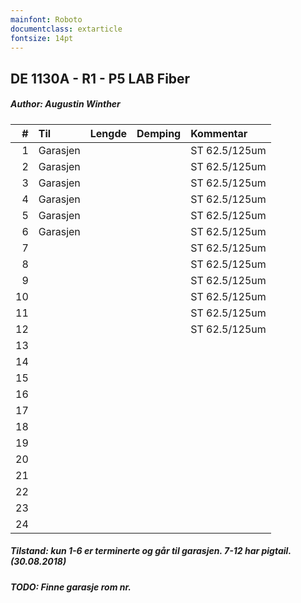 ```yaml
---
mainfont: Roboto
documentclass: extarticle
fontsize: 14pt
---
```


## DE 1130A - R1 - P5   LAB Fiber
##### Author: Augustin Winther

|  #  |        Til       |Lengde|Demping|  Kommentar  |
|----:|:-----------------|-----:|------:|:------------|
|    1|Garasjen          |      |       |ST 62.5/125um|
|    2|Garasjen          |      |       |ST 62.5/125um|
|    3|Garasjen          |      |       |ST 62.5/125um|
|    4|Garasjen          |      |       |ST 62.5/125um|
|    5|Garasjen          |      |       |ST 62.5/125um|
|    6|Garasjen          |      |       |ST 62.5/125um|
|    7|                  |      |       |ST 62.5/125um|
|    8|                  |      |       |ST 62.5/125um|
|    9|                  |      |       |ST 62.5/125um|
|   10|                  |      |       |ST 62.5/125um|
|   11|                  |      |       |ST 62.5/125um|
|   12|                  |      |       |ST 62.5/125um|
|   13|                  |      |       |         | 
|   14|                  |      |       |         |
|   15|                  |      |       |         |
|   16|                  |      |       |         |
|   17|                  |      |       |         |
|   18|                  |      |       |         |
|   19|                  |      |       |         |
|   20|                  |      |       |         |
|   21|                  |      |       |         |
|   22|                  |      |       |         |
|   23|                  |      |       |         |
|   24|                  |      |       |         |

##### Tilstand: kun 1-6 er terminerte og går til garasjen. 7-12 har pigtail. (30.08.2018)
##### TODO: Finne garasje rom nr.
